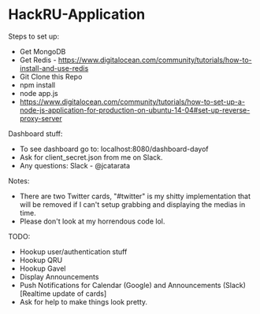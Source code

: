 # HackRU-Application
Steps to set up:
- Get MongoDB
- Get Redis - https://www.digitalocean.com/community/tutorials/how-to-install-and-use-redis
- Git Clone this Repo
- npm install
- node app.js
- https://www.digitalocean.com/community/tutorials/how-to-set-up-a-node-js-application-for-production-on-ubuntu-14-04#set-up-reverse-proxy-server

Dashboard stuff:
- To see dashboard go to: localhost:8080/dashboard-dayof
- Ask for client_secret.json from me on Slack.
- Any questions: Slack - @jcatarata

Notes:
- There are two Twitter cards, "#twitter" is my shitty implementation that will be removed if I can't setup grabbing and displaying the medias in time.
- Please don't look at my horrendous code lol.

TODO:
- Hookup user/authentication stuff
- Hookup QRU
- Hookup Gavel
- Display Announcements
- Push Notifications for Calendar (Google) and Announcements (Slack) [Realtime update of cards]
- Ask for help to make things look pretty.
